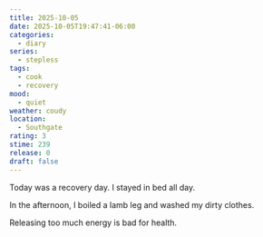 ```yaml
---
title: 2025-10-05
date: 2025-10-05T19:47:41-06:00
categories:
  - diary
series:
  - stepless
tags:
  - cook
  - recovery
mood:
  - quiet
weather: coudy
location:
  - Southgate
rating: 3
stime: 239
release: 0
draft: false
---
```

Today was a recovery day. I stayed in bed all day.

In the afternoon, I boiled a lamb leg and washed my dirty clothes.

Releasing too much energy is bad for health.